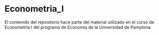 # Econometria_I

El contenido del repositorio hace parte del material utilizado en el curso de Econometría I del programa de Economía de la Universidad de Pamplona. 

 
